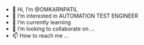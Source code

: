 - 👋 Hi, I’m @OMKARNPATIL
- 👀 I’m interested in AUTOMATION TEST ENGINEER
- 🌱 I’m currently learning  
- 💞️ I’m looking to collaborate on ...
- 📫 How to reach me ...

<!---
OMKARNPATIL/OMKARNPATIL is a ✨ special ✨ repository because its `README.md` (this file) appears on your GitHub profile.
You can click the Preview link to take a look at your changes.
--->
